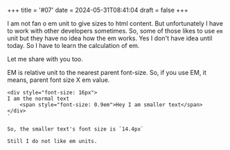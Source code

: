 +++
title = '#07'
date = 2024-05-31T08:41:04
draft = false
+++
 
 I am not fan o em unit to give sizes to html content. But unfortunately I have to work with other developers
sometimes. So, some of those likes to use `em` unit but they have no idea how the em works. Yes I don't have idea
until today. So I have to learn the calculation of em. 

Let me share with you too. 

EM is relative unit to the nearest parent font-size. So, if you use EM, it means, parent font size X em value. 

```
<div style="font-size: 16px">
I am the normal text
    <span style="font-size: 0.9em">Hey I am smaller text</span>
</div>
`

So, the smaller text's font size is `14.4px` 

Still I do not like em units.



